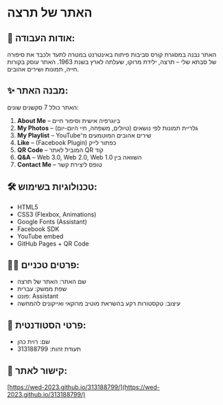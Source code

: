 # האתר של תרצה 

## 📝 אודות העבודה:
האתר נבנה במסגרת קורס סביבות פיתוח באינטרנט במטרה לתעד ולכבד את סיפורה של סבתא שלי – תרצה, ילידת מרוקו, שעלתה לארץ בשנת 1963. האתר עוסק בקורות חייה, תמונות ושירים אהובים.

## ✨ מבנה האתר:
האתר כולל 7 סקשנים שונים:
1. **About Me** – ביוגרפיה אישית וסיפור חיים
2. **My Photos** – גלריית תמונות לפי נושאים (טיולים, משפחה, חיי היום-יום)
3. **My Playlist** – YouTubeשירים אהובים המוטמעים מ־
4. **Like** – (Facebook Plugin) כפתור לייק
5. **QR Code** – המוביל לאתר QR קוד
6. **Q&A** – Web 3.0, Web 2.0, Web 1.0 השוואה בין
7. **Contact Me** – טופס ליצירת קשר

## 🛠 טכנולוגיות בשימוש:
- HTML5
- CSS3 (Flexbox, Animations)
- Google Fonts (Assistant)
- Facebook SDK
- YouTube embed
- GitHub Pages + QR Code

## 👩‍💻 פרטים טכניים:
- שם האתר: האתר של תרצה
- שפת ממשק: עברית
- פונט: Assistant
- עיצוב: טקסטורות רקע בהשראת מוטיב מרוקאי ואייקונים להמחשה

## 📇 פרטי הסטודנטית:
- שם: רוית כהן
- תעודת זהות: 313188799

## 🔗 קישור לאתר:
[https://wed-2023.github.io/313188799/](https://wed-2023.github.io/313188799/)
